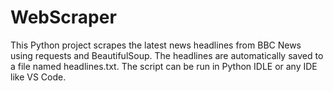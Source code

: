 # WebScraper
This Python project scrapes the latest news headlines from BBC News using requests and BeautifulSoup. The headlines are automatically saved to a file named headlines.txt. The script can be run in Python IDLE or any IDE like VS Code.
